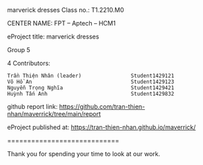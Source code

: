 marverick dresses
Class no.: T1.2210.M0

CENTER NAME: FPT – Aptech – HCM1

eProject title: marverick dresses

Group 5 

4 Contributors:

    Trần Thiện Nhân (leader)                Student1429121
    Võ Hồ An                                Student1429123     
    Nguyễn Trọng Nghĩa                      Student1429421
    Huỳnh Tấn Anh                           Student1429832

github report link: https://github.com/tran-thien-nhan/maverrick/tree/main/report

eProject published at: https://tran-thien-nhan.github.io/maverrick/

============================

Thank you for spending your time to look at our work.
